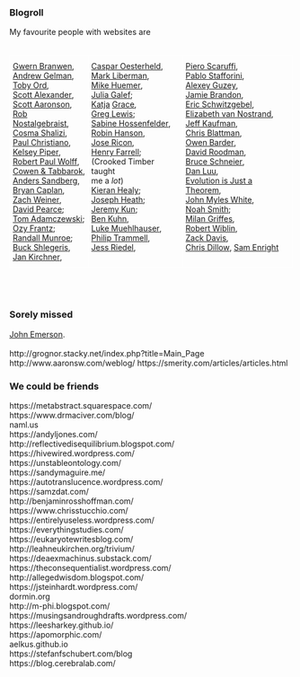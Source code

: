 <h3>Blogroll</h3>
<div>
	My favourite people with websites are <br><br>
	<!--  -->
	<style type="text/css">
		.tg  {border-collapse:collapse;border-spacing:0;}
		.tg td{font-size:14px;padding:10px 5px;border-style:solid;border-width:1px;overflow:hidden;word-break:normal;border-color:black;}
		.tg th{14px;font-weight:normal;padding:10px 5px;border-style:solid;border-width:1px;overflow:hidden;word-break:normal;border-color:black;}
		.tg .tg-zv4m{border-color:#ffffff;text-align:left;vertical-align:top}
	</style>
	<center>
	<!--  -->
	<table class="tg">
	  <tr>
	    <td class="tg-zv4m">
			<a href="{{g}}">Gwern Branwen</a>, <br>
			<a href="{{gel}}">Andrew Gelman</a>, <br>
			<a href="{{ord}}">Toby Ord</a>, <br>
			<a href="{{ssc}}">Scott Alexander</a>, <br>
			<a href="{{aaron}}">Scott Aaronson</a>, <br>
			<a href="{{rob}}">Rob Nostalgebraist</a>, <br>
			<a href="{{shaliz}}">Cosma Shalizi</a>, <br>
			<a href="{{christ}}">Paul Christiano</a>, <br>
			<a href="{{care}}">Kelsey Piper</a>, <br>
			<a href="{{rpw}}">Robert Paul Wolff</a>, <br>
			<a href="{{marg}}">Cowen & Tabbarok</a>, <br>
			<a href="{{sand}}">Anders Sandberg</a>, <br>
			<a href="{{caplan}}">Bryan Caplan</a>, <br>
			<a href="{{zach}}">Zach Weiner</a>, <br>
			<a href="{{dave}}">David Pearce</a>; <br>
			<a href="{{tom}}">Tom Adamczewski</a>; <br>
			<a href="{{ozy}}">Ozy Frantz</a>; <br>
			<a href="{{what}}">Randall Munroe</a>; <br>
			<a href="{{buck}}">Buck Shlegeris</a>, <br>
			<a href="https://universalprior.substack.com/">Jan Kirchner</a>, <br>
	    </td>
	    <td class="tg-zv4m">
	    	<a href="{{casp}}">Caspar Oesterheld</a>, <br>
	    	<a href="{{log}}">Mark Liberman</a>, <br>
	    	<a href="{{huem}}">Mike Huemer</a>, <br>
			<a href="{{julia}}">Julia Galef</a>; <br>
			<a href="{{grace1}}">Katja</a> <a href="{{grace2}}">Grace</a>, <br>
			<a href="{{greg1}}">Greg Lewis</a>; <br>
			<a href="{{sabine}}">Sabine Hossenfelder</a>,<br>
			<a href="{{hans}}">Robin Hanson</a>, <br>
			<a href="{{nint}}">Jose Ricon</a>, <br>
			<a href="{{farrell}}">Henry Farrell</a>; <br>
			(Crooked Timber taught<br> me a <i>lot</i>)<br>
			<a href="{{heal}}">Kieran Healy</a>; <br>
			<a href="{{heath}}">Joseph Heath</a>; <br>
			<a href="{{kun}}">Jeremy Kun</a>; <br>
			<a href="{{ben}}">Ben Kuhn</a>, <br>
			<a href="{{lukeprog}}">Luke Muehlhauser</a>, <br>
			<a href="{{tram}}">Philip Trammell</a>, <br>
			<a href="{{riedel}}">Jess Riedel</a>, <br>
	    </td>
	    <td class="tg-zv4m">
			<a href="{{scaru}}">Piero Scaruffi</a>, <br>
			<a href="{{staff}}">Pablo Stafforini</a>, <br>
			<a href="{{guz}}">Alexey Guzey</a>, <br>
			<a href="{{scatter}}">Jamie Brandon</a>, <br>
			<a href="{{schw}}">Eric Schwitzgebel</a>, <br>
			<a href="{{eliz}}">Elizabeth van Nostrand</a>, <br>
			<a href="{{jeff}}">Jeff Kaufman</a>, <br>
			<a href="{{blatt}}">Chris Blattman</a>, <br>
			<a href="{{owen}}">Owen Barder</a>, <br>
			<a href="{{rood}}">David Roodman</a>, <br>
			<a href="{{schn}}">Bruce Schneier</a>, <br>
			<a href="{{luu}}">Dan Luu</a>, <br>
			<a href="{{evo}}">Evolution is Just a Theorem</a>, <br>
			<a href="{{white}}">John Myles White</a>, <br>
			<a href="{{noah}}">Noah Smith</a>; <br>
			<a href="{{milan}}">Milan Griffes</a>, <br>
			<a href="https://twitter.com/robertwiblin">Robert Wiblin</a>, <br>
			<a href="http://zackmdavis.net/blog/">Zack Davis</a>, <br>
			<a href="http://stumblingandmumbling.typepad.com/">Chris Dillow</a>,
			<a href="https://samenright.com/ /">Sam Enright</a>
	    </td>
	  </tr>
	</table>
</center>
<br>
<br>
	<div class="accordion">
		<h3>Sorely missed</h3>
		<div>
			<a href="http://haquelebac.wordpress.com/">John Emerson</a>.<br><br> 
			http://grognor.stacky.net/index.php?title=Main_Page		<br>
			http://www.aaronsw.com/weblog/
			https://smerity.com/articles/articles.html
		</div>
		<!--  -->
		<h3>We could be friends</h3>
		<div>
			https://metabstract.squarespace.com/
			<br>
			https://www.drmaciver.com/blog/
			<br>
			naml.us
			<br>
			https://andyljones.com/
			<br>
			http://reflectivedisequilibrium.blogspot.com/
			<br>
			https://hivewired.wordpress.com/
			<br>
			https://unstableontology.com/
			<br>
			https://sandymaguire.me/
			<br>
			https://autotranslucence.wordpress.com/
			<br>
			https://samzdat.com/
			<br>
			http://benjaminrosshoffman.com/
			<br>
			https://www.chrisstucchio.com/
			<br>
			https://entirelyuseless.wordpress.com/
			<br>
			https://everythingstudies.com/
			<br>
			https://eukaryotewritesblog.com/
			<br>
			http://leahneukirchen.org/trivium/
			<br>
			https://deaexmachinus.substack.com/
			<br>
			https://theconsequentialist.wordpress.com/
			<br>
			http://allegedwisdom.blogspot.com/
			<br>
			https://jsteinhardt.wordpress.com/
			<br>
			dormin.org
			<br>
			http://m-phi.blogspot.com/
			<br>
			https://musingsandroughdrafts.wordpress.com/
			<br>
			https://leesharkey.github.io/
			<br>
			https://apomorphic.com/
			<br>
			aelkus.github.io
			<br>
			https://stefanfschubert.com/blog
			<br>
			https://blog.cerebralab.com/
		</div>
	</div>
</div>



<!-- Gwern Branwen - what a free-range human looks like; or anyway an ascended free-range nerd.
Andrew Gelman - 10000 examples of what not to do, in one of the hardest human arts
Toby Ord - what you'd think, what you'd feel, if you were healed
Scott Aaronson - for giving me hints, osmotic pressure, towards the true philosophy, the true ceiling
Rob Nostalgebraist - a brilliant example of the possibilities of literary, outgroup, rogue thought.
Cosma Shalizi - awe-inspiring breadth-depth. "As a result, I will never be a great scientist"
Paul Christiano - Plain thoughts which launch armadas
Kelsey Piper - healed my rage, led to me deserting in the culture war
Robert Paul Wolff - sweet old man with decades of radical thinking
Cowen & Tabbarok - it's all one thing, and the correct contrarian wins
Anders Sandberg - who knew the largest things in the world could be so charming?
Bryan Caplan - first I ignore, then I mock him, then I fight him, then
Zach Weiner - a fine picture of self-invention
David Pearce - when the facts get weird my views get weird
Tom Adamcewski - Frightened in the silence, frightened, but thinking very hard
Ozy Frantz - gender is not a universal toxin, and gender studies is even useful
Buck Shlegeris - the sheer authority of shrugging
Caspar Oesterheld - to see the universe as small
Mark Liberman - the incredible detail of human noise, the fight to extract signal
Mike Huemer - the prior unpredictability of inevitable reason
Julia Galef - scepticism as friendliness
Katja Grace - pitiless, hilarious scrutiny of interactions / the rock of noticing conceit
Greg Lewis - the importance of dyspeptic men
Sabine Hossenfelder - the importance of dyspeptic women
Robin Hanson - society is biggest question, and I have 100 answers
Jose Ricon - to decide that there is nothing you cannot have an opinion on, since you have so much time
Henry Farrell - disciplines are small, but so are most thoughts
Kieran Healy - wit as rationality
Joseph Heath - the painstaking attempt to sight and realise a rational society
Jeremy Kun - uplifting Uplift, translating from maths to human
Ben Kuhn - lofty enthusiasm and lofty disdain
Luke Muehlhauser - Maximally matter of fact on speculations
Philip Trammell - the vertigo of reason. Frank Ramsey's heir.
Jess Riedel - I just cannot remember ever disagreeing with him.
Piero Scaruffi - why aren't you building something that towers over you, over time, over the fumbling committees?
Pablo Stafforini - behind every great man stands a tangoing nomad wizard
Alexey Guzey - watching a very promising act of self-invention live. 
Jamie Brandon - the only people who can be uncompromising are the gifted and the 
Eric Schwitzgebel - every dumb irrelevant piece of philosophy is a chance to make the world seem larger
Elizabeth van Nostrand - the world is made of details. Mostly shitty details.
Jeff Kaufman - he brings the same attitude to every part of his life - untroubled, close analysis
Chris Blattman - let's do some science for the poor
David Roodman - absolute thrasher, squeezes everything out of a question until there's an answer or a definitive undecidability.
Bruce Schneier - society is made of holes, and B is one of the few who tells you about some of them
Dan Luu - deeply, influentially unimpressed with so many things
John Myles White - I get the sense that he thinks unlike other statisticians, and so can explain things they cannot.
Noah Smith - A rare geek among the alpha nerds of economics.
Milan Griffes - Extraordinarily lateral thinker. So lateral he's limboing. His path is not my path but I am glad someone is checking it out.
Zack Davis - this degree of harshness, pitilessness, should only ever be self-inflicted
Chris Dillow - the only Marxist writing for an investment magazine, and what's more he's a Tverskyan -->